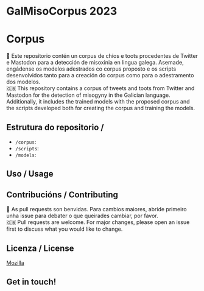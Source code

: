 # GalMisoCorpus 2023

# Corpus

🐙 Este repositorio contén un corpus de chíos e toots procedentes de Twitter e Mastodon para a detección de misoxinia en lingua galega. Asemade, engádense os modelos adestrados co corpus proposto e os scripts desenvolvidos tanto para a creación do corpus como para o adestramento dos modelos.  
🇬🇧 This repository contains a corpus of tweets and toots from Twitter and Mastodon for the detection of misogyny in the Galician language. Additionally, it includes the trained models with the proposed corpus and the scripts developed both for creating the corpus and training the models.

## Estrutura do repositorio / 

- `/corpus`: 
- `/scripts`: 
- `/models`: 

## Uso / Usage

## Contribucións / Contributing
🐙 As pull requests son benvidas. Para cambios maiores, abride primeiro unha issue para debater o que queirades cambiar, por favor.  
🇬🇧 Pull requests are welcome. For major changes, please open an issue first to discuss what you would like to change.

## Licenza / License
[Mozilla](https://www.mozilla.org/en-US/MPL/2.0/)

## Get in touch! 
